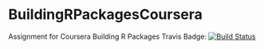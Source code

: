 # BuildingRPackagesCoursera
Assignment for Coursera Building R Packages
Travis Badge: [![Build Status](https://travis-ci.org/masabri01/BuildingRPackagesCoursera.svg?branch=master)](https://travis-ci.org/masabri01/BuildingRPackagesCoursera) 
